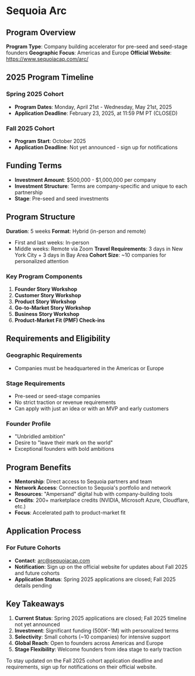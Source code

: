 # Sequoia Arc

## Program Overview
**Program Type**: Company building accelerator for pre-seed and seed-stage founders
**Geographic Focus**: Americas and Europe
**Official Website**: https://www.sequoiacap.com/arc/

## 2025 Program Timeline

### Spring 2025 Cohort
- **Program Dates**: Monday, April 21st - Wednesday, May 21st, 2025
- **Application Deadline**: February 23, 2025, at 11:59 PM PT (CLOSED)

### Fall 2025 Cohort
- **Program Start**: October 2025
- **Application Deadline**: Not yet announced - sign up for notifications

## Funding Terms

- **Investment Amount**: $500,000 - $1,000,000 per company
- **Investment Structure**: Terms are company-specific and unique to each partnership
- **Stage**: Pre-seed and seed investments

## Program Structure

**Duration**: 5 weeks
**Format**: Hybrid (in-person and remote)
- First and last weeks: In-person
- Middle weeks: Remote via Zoom
**Travel Requirements**: 3 days in New York City + 3 days in Bay Area
**Cohort Size**: ~10 companies for personalized attention

### Key Program Components
1. **Founder Story Workshop**
2. **Customer Story Workshop** 
3. **Product Story Workshop**
4. **Go-to-Market Story Workshop**
5. **Business Story Workshop**
6. **Product-Market Fit (PMF) Check-ins**

## Requirements and Eligibility

### Geographic Requirements
- Companies must be headquartered in the Americas or Europe

### Stage Requirements
- Pre-seed or seed-stage companies
- No strict traction or revenue requirements
- Can apply with just an idea or with an MVP and early customers

### Founder Profile
- "Unbridled ambition"
- Desire to "leave their mark on the world"
- Exceptional founders with bold ambitions

## Program Benefits

- **Mentorship**: Direct access to Sequoia partners and team
- **Network Access**: Connection to Sequoia's portfolio and network
- **Resources**: "Ampersand" digital hub with company-building tools
- **Credits**: 200+ marketplace credits (NVIDIA, Microsoft Azure, Cloudflare, etc.)
- **Focus**: Accelerated path to product-market fit

## Application Process

### For Future Cohorts
- **Contact**: arc@sequoiacap.com
- **Notification**: Sign up on the official website for updates about Fall 2025 and future cohorts
- **Application Status**: Spring 2025 applications are closed; Fall 2025 details pending

## Key Takeaways

1. **Current Status**: Spring 2025 applications are closed; Fall 2025 timeline not yet announced
2. **Investment**: Significant funding ($500K-$1M) with personalized terms
3. **Selectivity**: Small cohorts (~10 companies) for intensive support
4. **Global Reach**: Open to founders across Americas and Europe
5. **Stage Flexibility**: Welcome founders from idea stage to early traction

To stay updated on the Fall 2025 cohort application deadline and requirements, sign up for notifications on their official website.